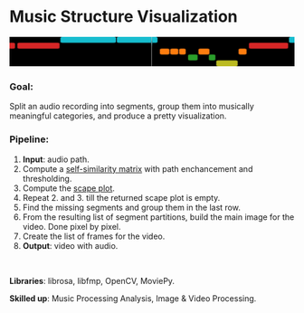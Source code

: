 # __Music Structure Visualization__
![Results Sample](https://github.com/korn3lie/music-structure-visualization/blob/master/other/video_sample.gif)


### __Goal__: 

Split an audio recording into segments, group them into musically meaningful categories, and produce a pretty visualization.

### __Pipeline__:

1. __Input__: audio path.
2. Compute a [self-similarity matrix](https://www.audiolabs-erlangen.de/resources/MIR/FMP/C4/C4S2_SSM.html) with path enchancement and thresholding.
3. Compute the [scape plot](https://www.audiolabs-erlangen.de/resources/MIR/FMP/C4/C4S3_ScapePlot.html#Scape-Plot).
4. Repeat 2. and 3. till the returned scape plot is empty.
5. Find the missing segments and group them in the last row.
5. From the resulting list of segment partitions, build the main image for the video. Done pixel by pixel.
6. Create the list of frames for the video.
7. __Output__: video with audio.

<br/>

__Libraries__: librosa, libfmp, OpenCV, MoviePy.

__Skilled up__: Music Processing Analysis, Image & Video Processing.
